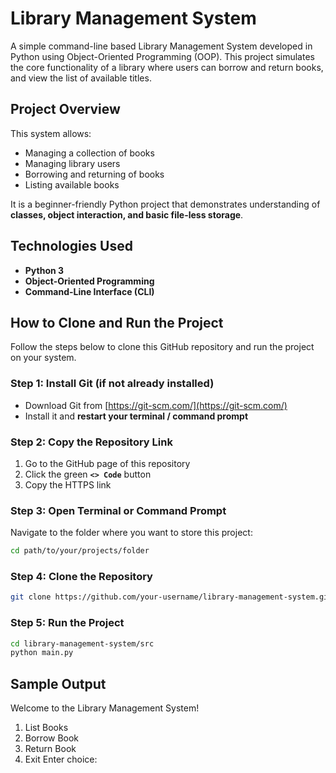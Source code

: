 # Library Management System
A simple command-line based Library Management System developed in Python using Object-Oriented Programming (OOP). 
This project simulates the core functionality of a library where users can borrow and return books, and view the list of available titles.
## Project Overview
This system allows:
- Managing a collection of books
- Managing library users
- Borrowing and returning of books
- Listing available books

It is a beginner-friendly Python project that demonstrates understanding of **classes, object interaction, and basic file-less storage**.
## Technologies Used
- **Python 3**
- **Object-Oriented Programming**
- **Command-Line Interface (CLI)**

## How to Clone and Run the Project

Follow the steps below to clone this GitHub repository and run the project on your system.

### Step 1: Install Git (if not already installed)

- Download Git from [https://git-scm.com/](https://git-scm.com/)
- Install it and **restart your terminal / command prompt**

### Step 2: Copy the Repository Link

1. Go to the GitHub page of this repository  
2. Click the green **`<> Code`** button  
3. Copy the HTTPS link

### Step 3: Open Terminal or Command Prompt

Navigate to the folder where you want to store this project:
```bash
cd path/to/your/projects/folder
```

### Step 4: Clone the Repository
```bash
git clone https://github.com/your-username/library-management-system.git
```

### Step 5: Run the Project
```bash
cd library-management-system/src
python main.py
```

## Sample Output
Welcome to the Library Management System!

1. List Books
2. Borrow Book
3. Return Book
4. Exit
Enter choice: 




